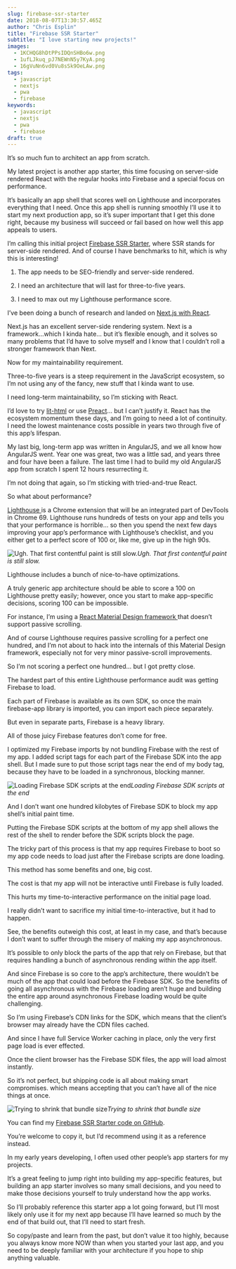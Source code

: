 ```yaml
---
slug: firebase-ssr-starter
date: 2018-08-07T13:30:57.465Z
author: "Chris Esplin"
title: "Firebase SSR Starter"
subtitle: "I love starting new projects!"
images:
  - 1KCHQG8hDtPPsIDQnSHBo6w.png
  - 1ufLJkuq_pJ7NEWnN5y7KyA.png
  - 16gVuNn6vd0Vu8sSk9OeLAw.png
tags:
  - javascript
  - nextjs
  - pwa
  - firebase
keywords:
  - javascript
  - nextjs
  - pwa
  - firebase
draft: true
---
```


It’s so much fun to architect an app from scratch.

My latest project is another app starter, this time focusing on server-side rendered React with the regular hooks into Firebase and a special focus on performance.

It’s basically an app shell that scores well on Lighthouse and incorporates everything that I need. Once this app shell is running smoothly I’ll use it to start my next production app, so it’s super important that I get this done right, because my business will succeed or fail based on how well this app appeals to users.


I’m calling this initial project [Firebase SSR Starter](https://github.com/deltaepsilon/firebase-ssr-starter), where SSR stands for server-side rendered. And of course I have benchmarks to hit, which is why this is interesting!

1. The app needs to be SEO-friendly and server-side rendered.

2. I need an architecture that will last for three-to-five years.

3. I need to max out my Lighthouse performance score.

I’ve been doing a bunch of research and landed on [Next.js with React](https://nextjs.org/).

Next.js has an excellent server-side rendering system. Next is a framework…which I kinda hate… but it’s flexible enough, and it solves so many problems that I’d have to solve myself and I know that I couldn’t roll a stronger framework than Next.

Now for my maintainability requirement.

Three-to-five years is a steep requirement in the JavaScript ecosystem, so I’m not using any of the fancy, new stuff that I kinda want to use.

I need long-term maintainability, so I’m sticking with React.

I’d love to try [lit-html](https://github.com/polymer/lit-html) or use [Preact](https://preactjs.com/)… but I can’t justify it. React has the ecosystem momentum these days, and I’m going to need a lot of continuity. I need the lowest maintenance costs possible in years two through five of this app’s lifespan.

My last big, long-term app was written in AngularJS, and we all know how AngularJS went. Year one was great, two was a little sad, and years three and four have been a failure. The last time I had to build my old AngularJS app from scratch I spent 12 hours resurrecting it.

I’m not doing that again, so I’m sticking with tried-and-true React.

So what about performance?

[Lighthouse ](https://developers.google.com/web/tools/lighthouse/)is a Chrome extension that will be an integrated part of DevTools in Chrome 69. Lighthouse runs hundreds of tests on your app and tells you that your performance is horrible… so then you spend the next few days improving your app’s performance with Lighthouse’s checklist, and you either get to a perfect score of 100 or, like me, give up in the high 90s.

![Ugh. That first contentful paint is still slow.](1*KCHQG8hDtPPsIDQnSHBo6w.png)*Ugh. That first contentful paint is still slow.*

Lighthouse includes a bunch of nice-to-have optimizations.

A truly generic app architecture should be able to score a 100 on Lighthouse pretty easily; however, once you start to make app-specific decisions, scoring 100 can be impossible.

For instance, I’m using a [React Material Design framework ](https://jamesmfriedman.github.io/rmwc/)that doesn’t support passive scrolling.

And of course Lighthouse requires passive scrolling for a perfect one hundred, and I’m not about to hack into the internals of this Material Design framework, especially not for very minor passive-scroll improvements.

So I’m not scoring a perfect one hundred… but I got pretty close.

The hardest part of this entire Lighthouse performance audit was getting Firebase to load.

Each part of Firebase is available as its own SDK, so once the main firebase-app library is imported, you can import each piece separately.

But even in separate parts, Firebase is a heavy library.

All of those juicy Firebase features don’t come for free.

I optimized my Firebase imports by not bundling Firebase with the rest of my app. I added script tags for each part of the Firebase SDK into the app shell. But I made sure to put those script tags near the end of my body tag, because they have to be loaded in a synchronous, blocking manner.

![Loading Firebase SDK scripts at the end](1*ufLJkuq_pJ7NEWnN5y7KyA.png)*Loading Firebase SDK scripts at the end*

And I don’t want one hundred kilobytes of Firebase SDK to block my app shell’s initial paint time.

Putting the Firebase SDK scripts at the bottom of my app shell allows the rest of the shell to render before the SDK scripts block the page.

The tricky part of this process is that my app requires Firebase to boot so my app code needs to load just after the Firebase scripts are done loading.

This method has some benefits and one, big cost.

The cost is that my app will not be interactive until Firebase is fully loaded.

This hurts my time-to-interactive performance on the initial page load.

I really didn’t want to sacrifice my initial time-to-interactive, but it had to happen.

See, the benefits outweigh this cost, at least in my case, and that’s because I don’t want to suffer through the misery of making my app asynchronous.

It’s possible to only block the parts of the app that rely on Firebase, but that requires handling a bunch of asynchronous rending within the app itself.

And since Firebase is so core to the app’s architecture, there wouldn’t be much of the app that could load before the Firebase SDK. So the benefits of going all asynchronous with the Firebase loading aren’t huge and building the entire app around asynchronous Firebase loading would be quite challenging.

So I’m using Firebase’s CDN links for the SDK, which means that the client’s browser may already have the CDN files cached.

And since I have full Service Worker caching in place, only the very first page load is ever effected.

Once the client browser has the Firebase SDK files, the app will load almost instantly.

So it’s not perfect, but shipping code is all about making smart compromises. which means accepting that you can’t have all of the nice things at once.

![Trying to shrink that bundle size](1*6gVuNn6vd0Vu8sSk9OeLAw.png)*Trying to shrink that bundle size*

You can find my [Firebase SSR Starter code on GitHub](https://github.com/deltaepsilon/firebase-ssr-starter).

You’re welcome to copy it, but I’d recommend using it as a reference instead.

In my early years developing, I often used other people’s app starters for my projects.

It’s a great feeling to jump right into building my app-specific features, but building an app starter involves so many small decisions, and you need to make those decisions yourself to truly understand how the app works.

So I’ll probably reference this starter app a lot going forward, but I’ll most likely only use it for my next app because I’ll have learned so much by the end of that build out, that I’ll need to start fresh.

So copy/paste and learn from the past, but don’t value it too highly, because you always know more NOW than when you started your last app, and you need to be deeply familiar with your architecture if you hope to ship anything valuable.
